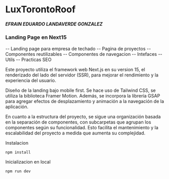
# LuxTorontoRoof
##### EFRAIN EDUARDO LANDAVERDE GONZALEZ
### Landing Page en Next15
-- Landing page para empresa de techado
-- Pagina de proyectos
-- Componentes reutilizables
-- Componentes de navegacion
-- Intefaces
-- Utils
-- Practicas SEO

Este proyecto utiliza el framework web Next.js en su version 15, el renderizado del lado del servidor (SSR), para mejorar el rendimiento y la experiencia del usuario.

Diseño de la landing bajo mobile first. Se hace uso de Tailwind CSS, se utiliza la biblioteca Framer Motion. Además, se incorpora la librería GSAP  para agregar efectos de desplazamiento y animación a la navegación de la aplicación.

En cuanto a la estructura del proyecto, se sigue una organización basada en la separación de componentes, con subcarpetas que agrupan los componentes según su funcionalidad. Esto facilita el mantenimiento y la escalabilidad del proyecto a medida que aumenta su complejidad.

Instalacion
```bash
npm install
```
Inicializacion en local
```bash
npm run dev
```